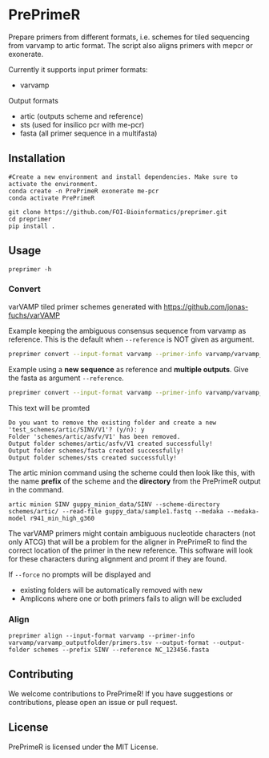 # PrePrimeR
Prepare primers from different formats, i.e. schemes for tiled sequencing from varvamp to artic format. The script also aligns primers with mepcr or exonerate.

Currently it supports 
input primer formats: 
- varvamp
  
Output formats
- artic (outputs scheme and reference)
- sts (used for insilico pcr with me-pcr)
- fasta (all primer sequence in a multifasta)

## Installation
```
#Create a new environment and install dependencies. Make sure to activate the environment.
conda create -n PrePrimeR exonerate me-pcr
conda activate PrePrimeR

git clone https://github.com/FOI-Bioinformatics/preprimer.git
cd preprimer
pip install .
```

## Usage
```shell
preprimer -h
```

### Convert
varVAMP tiled primer schemes generated with https://github.com/jonas-fuchs/varVAMP 

Example keeping the ambiguous consensus sequence from varvamp as reference. 
This is the default when `--reference` is NOT given as argument.
```bash
preprimer convert --input-format varvamp --primer-info varvamp/varvamp_outputfolder/primers.tsv --output-format artic  --prefix SINV
```

Example using a **new sequence** as reference and **multiple outputs**. 
Give the fasta as argument `--reference`.
```bash
preprimer convert --input-format varvamp --primer-info varvamp/varvamp_outputfolder/primers.tsv --output-format artic fasta sts  --output-folder schemes --prefix SINV --reference NC_123456.fasta
```

This text will be promted
```console
Do you want to remove the existing folder and create a new 'test_schemes/artic/SINV/V1'? (y/n): y
Folder 'schemes/artic/asfv/V1' has been removed.  
Output folder schemes/artic/asfv/V1 created successfully!
Output folder schemes/fasta created successfully!
Output folder schemes/sts created successfully!
```
The artic minion command using the scheme could then look like this, with the name **prefix** of the scheme and the **directory** from the PrePrimeR output in the command.

```
artic minion SINV guppy_minion_data/SINV --scheme-directory schemes/artic/ --read-file guppy_data/sample1.fastq --medaka --medaka-model r941_min_high_g360
```
The varVAMP primers might contain ambiguous nucleotide characters (not only ATCG) that will be a problem for the aligner in PrePrimeR to find the correct location of the primer in the new reference. This software will look for these characters during alignment and promt if they are found. 

If `--force` no prompts will be displayed and
- existing folders will be automatically removed with new
- Amplicons where one or both primers fails to align will be excluded


### Align

```
preprimer align --input-format varvamp --primer-info varvamp/varvamp_outputfolder/primers.tsv --output-format --output-folder schemes --prefix SINV --reference NC_123456.fasta
```

## Contributing
We welcome contributions to PrePrimeR! If you have suggestions or contributions, please open an issue or pull request.

## License
PrePrimeR is licensed under the MIT License.
